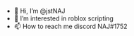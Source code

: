 - 👋 Hi, I’m @jstNAJ
- 👀 I’m interested in roblox scripting
- 📫 How to reach me discord NAJ#1752

<!---
jstNAJ/jstNAJ is a ✨ special ✨ repository because its `README.md` (this file) appears on your GitHub profile.
You can click the Preview link to take a look at your changes.
--->
